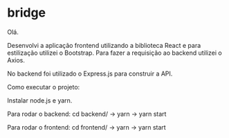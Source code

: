 # bridge

Olá.

Desenvolvi a aplicação frontend utilizando a biblioteca React e para estilização utilizei o Bootstrap. Para fazer a requisição ao backend utilizei o Axios.

No backend foi utilizado o Express.js para construir a API.


Como executar o projeto:

Instalar node.js e yarn.

Para rodar o backend:
cd backend/ -> yarn -> yarn start

Para rodar o frontend:
cd frontend/ -> yarn -> yarn start

